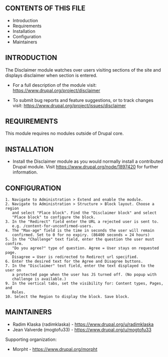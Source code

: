CONTENTS OF THIS FILE
---------------------

 * Introduction
 * Requirements
 * Installation
 * Configuration
 * Maintainers


INTRODUCTION
------------

The Disclaimer module watches over users visiting sections of the site and
displays disclaimer when section is entered.

 * For a full description of the module visit:
   https://www.drupal.org/project/disclaimer

 * To submit bug reports and feature suggestions, or to track changes visit:
   https://www.drupal.org/project/issues/disclaimer


REQUIREMENTS
------------

This module requires no modules outside of Drupal core.


INSTALLATION
------------

 * Install the Disclaimer module as you would normally install a contributed
   Drupal module. Visit https://www.drupal.org/node/1897420 for further
   information.


CONFIGURATION
-------------

    1. Navigate to Administration > Extend and enable the module.
    2. Navigate to Administration > Structure > Block layout. Choose a region
       and select "Place block". Find the "Disclaimer block" and select
       "Place block" to configure the block.
    3. In the "Redirect" field enter the URL a rejected user is sent to.
       e.g. /content-for-unconfirmed-users.
    4. The "Max-age" field is the time in seconds the user will remain
       confirmed. Set to 0 for no expiry. (86400 seconds = 24 hours)
    5. In the "Challenge" text field, enter the question the user must confirm.
       "Do you agree?" type of question. Agree = User stays on requested page.
       Disagree = User is redirected to Redirect url specified.
    6. Enter the desired text for the Agree and Disagree buttons.
    7. In the "Disclaimer" text field, enter the text displayed to the user on
       a protected page when the user has JS turned off. (No popup with
       challenge is available.)
    9. In the vertical tabs, set the visibility for: Content types, Pages, and
       Roles.
    10. Select the Region to display the block. Save block.


MAINTAINERS
-----------

 * Radim Klaska (radimklaska) - https://www.drupal.org/u/radimklaska
 * Jean Valverde (mogtofu33) - https://www.drupal.org/u/mogtofu33

Supporting organization:
 * Morpht - https://www.drupal.org/morpht
